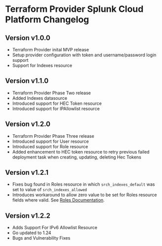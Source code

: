 # Terraform Provider Splunk Cloud Platform Changelog 

## Version v1.0.0
* Terraform Provider inital MVP release
* Setup provider configuration with token and username/password login support 
* Support for Indexes resource 

## Version v1.1.0
* Terraform Provider Phase Two release 
* Added Indexes datasource 
* Introduced support for HEC Token resource 
* Introduced support for IPAllowlist resource 

## Version v1.2.0
* Terraform Provider Phase Three release
* Introduced support for User resource
* Introduced support for Role resource 
* Added enhancement to HEC token resource to retry previous failed deployment task when creating, updating, deleting Hec Tokens

## Version v1.2.1
* Fixes bug found in Roles resource in which `srch_indexes_default` was set to value of `srch_indexes_allowed`
* Introduces workaround to allow zero value to be set for Roles resource fields where valid. See [Roles Documentation](https://registry.terraform.io/providers/splunk/scp/latest/docs/resources/roles).

## Version v1.2.2
* Adds Support For IPv6 Allowlist Resource
* Go updated to 1.24
* Bugs and Vulnerability Fixes